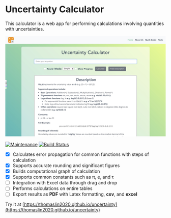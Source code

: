 # Uncertainty Calculator

This calculator is a web app for performing calculations involving quantities with uncertainties.

<div align="center">
  <img
    alt="Home Page"
    src="./assets/home.jpg"
  />
</div>

[![Maintenance](https://img.shields.io/maintenance/yes/2020.svg)]() [![Build Status](https://travis-ci.org/arnog/mathlive.svg?branch=master)](https://travis-ci.org/arnog/mathlive) 

- [x] Calculates error propagation for common functions with steps of calculation
- [x] Supports accurate rounding and significant figures
- [x] Builds computational graph of calculation
- [x] Supports common constants such as π, e, and τ
- [ ] Integration with Excel data through drag and drop
- [ ] Performs calculations on entire tables
- [ ] Export results as **PDF** with Latex formatting, **csv**, and **excel** 

Try it at [https://thomaslin2020.github.io/uncertainty](https://thomaslin2020.github.io/uncertainty) 
